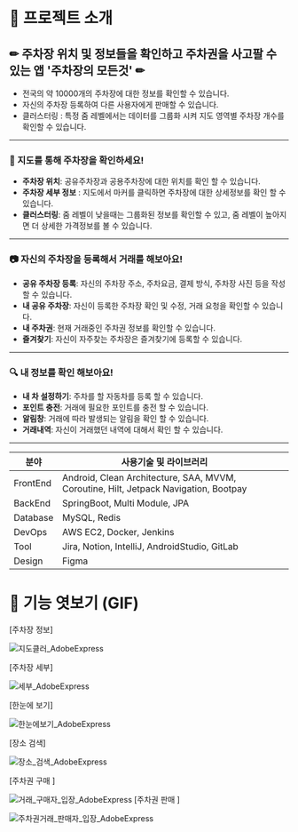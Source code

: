 # 🚀 프로젝트 소개

## ✏ 주차장 위치 및 정보들을 확인하고 주차권을 사고팔 수 있는 앱 '주차장의 모든것' ✏

- 전국의 약 10000개의 주차장에 대한 정보를 확인할 수 있습니다.
- 자신의 주차장 등록하여 다른 사용자에게 판매할 수 있습니다.
- 클러스터링 : 특정 줌 레벨에서는 데이터를 그룹화 시켜 지도 영역별 주차장 개수를 확인할 수 있습니다.

---

### 📝 지도를 통해 주차장을 확인하세요!

- **주차장 위치**: 공유주차장과 공용주차장에 대한 위치를 확인 할 수 있습니다.
- **주차장 세부 정보** : 지도에서 마커를 클릭하면 주차장에 대한 상세정보를 확인 할 수 있습니다.
- **클러스터링**: 줌 레벨이 낮을때는 그룹화된 정보를 확인할 수 있고, 줌 레벨이 높아지면 더 상세한 가격정보를 볼 수 있습니다.

---

### 📷 자신의 주차장을 등록해서 거래를 해보아요!

- **공유 주차장 등록**: 자신의 주차장 주소, 주차요금, 결제 방식, 주차장 사진 등을 작성할 수 있습니다.
- **내 공유 주차장**: 자신이 등록한 주차장 확인 및 수정, 거래 요청을 확인할 수 있습니다.
- **내 주차권**: 현재 거래중인 주차권 정보를 확인할 수 있습니다.
- **즐겨찾기**: 자신이 자주찾는 주차장은 즐겨찾기에 등록할 수 있습니다.

---

### 🔍 내 정보를 확인 해보아요!

- **내 차 설정하기**: 주차를 할 자동차를 등록 할 수 있습니다.
- **포인트 충전**: 거래에 필요한 포인트를 충전 할 수 있습니다.
- **알림창**: 거래에 따라 발생되는 알림을 확인 할 수 있습니다.
- **거래내역**: 자신이 거래했던 내역에 대해서 확인 할 수 있습니다.


---





| 분야 | 사용기술 및 라이브러리 |  |  |
| --- | --- | --- | --- |
| FrontEnd | Android, Clean Architecture, SAA, MVVM, Coroutine, Hilt, Jetpack Navigation, Bootpay |  |  |
| BackEnd | SpringBoot, Multi Module, JPA |  |  |
| Database | MySQL, Redis |  |  |
| DevOps | AWS EC2, Docker, Jenkins |  |  |
| Tool | Jira, Notion, IntelliJ, AndroidStudio, GitLab |  |  |
| Design | Figma |  |  |






# 🙈 기능 엿보기 (GIF)

[주차장 정보]

![지도클러_AdobeExpress](/uploads/4b736621026630191e99fa246ca71bea/지도클러_AdobeExpress.gif)

[주차장 세부]

![세부_AdobeExpress](/uploads/e1d9671cf46e7187bbee9f6ca4cb420f/세부_AdobeExpress.gif)

[한눈에 보기]

![한눈에보기_AdobeExpress](/uploads/2bf1aab72fabebe886ea6860cbd2a3de/한눈에보기_AdobeExpress.gif)

[장소 검색]

![장소_검색_AdobeExpress](/uploads/c093ee4b33975216f99bd939b0ffd229/장소_검색_AdobeExpress.gif)

[주차권 구매 ]

![거래_구매자_입장_AdobeExpress](/uploads/b953cd51e4d47a767ead65221ad9a1e7/거래_구매자_입장_AdobeExpress.gif)
[주차권 판매 ]

![주차권거래_판매자_입장_AdobeExpress](/uploads/fc0ff871fd04c743dd71a965e504b708/주차권거래_판매자_입장_AdobeExpress.gif)
